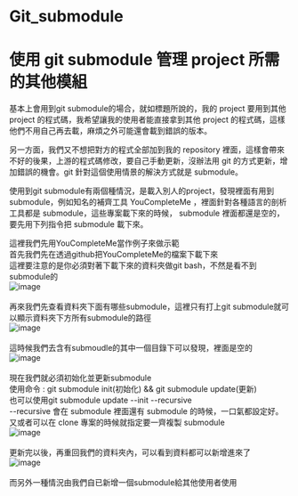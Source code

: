 # Git_submodule
# 使用 git submodule 管理 project 所需的其他模組


基本上會用到git submodule的場合，就如標題所說的，我的 project 要用到其他 project 的程式碼，我希望讓我的使用者能直接拿到其他 project 的程式碼，這樣他們不用自己再去載，麻煩之外可能還會載到錯誤的版本。<br>

另一方面，我們又不想把對方的程式全部加到我的 repository 裡面，這樣會帶來不好的後果，上游的程式碼修改，要自己手動更新，沒辦法用 git 的方式更新，增加錯誤的機會。git 針對這個使用情景的解決方式就是 submodule。<br>

使用到git submodule有兩個種情況，是載入別人的project，發現裡面有用到 submodule，例如知名的補齊工具 YouCompleteMe ，裡面針對各種語言的剖析工具都是 submodule，這些專案載下來的時候， submodule 裡面都還是空的，要先用下列指令把 submodule 載下來。<br>

這裡我們先用YouCompleteMe當作例子來做示範<br>
首先我們先在透過github把YouCompleteMe的檔案下載下來<br>
這裡要注意的是你必須對著下載下來的資料夾做git bash，不然是看不到submodule的<br>
![image]()<br><br>
再來我們先查看資料夾下面有哪些submodule，這裡只有打上git submodule就可以顯示資料夾下方所有submodule的路徑<br>
![image]()<br><br>
這時候我們去含有submoudle的其中一個目錄下可以發現，裡面是空的<br>
![image]()<br><br>
現在我們就必須初始化並更新submodule<br>
使用命令 : git submodule init(初始化) && git submodule update(更新)<br>
也可以使用git submodule update --init --recursive<br>
--recursive 會在 submodule 裡面還有 submodule 的時候，一口氣都設定好。<br>
又或者可以在 clone 專案的時候就指定要一齊複製 submodule<br>
![image]()<br><br>
更新完以後，再重回我們的資料夾內，可以看到資料都可以新增進來了<br>
![image]()<br><br>
而另外一種情況由我們自已新增一個submodule給其他使用者使用
